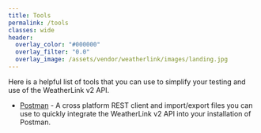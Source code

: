 ```yaml
---
title: Tools
permalink: /tools
classes: wide
header:
  overlay_color: "#000000"
  overlay_filter: "0.0"
  overlay_image: /assets/vendor/weatherlink/images/landing.jpg
---
```


Here is a helpful list of tools that you can use to simplify your testing and use of the WeatherLink v2 API.

- [Postman](tools/postman) - A cross platform REST client and import/export files you can use to quickly integrate the WeatherLink v2 API into your installation of Postman.
